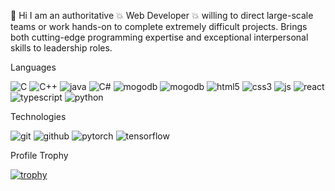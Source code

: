  👋 Hi
  I am an authoritative 💥 Web Developer 💥 willing to direct large-scale teams or work hands-on to complete extremely difficult projects. 
  Brings both cutting-edge programming expertise and exceptional interpersonal skills to leadership roles.

Languages

![C](https://github.com/MitsuiMinoru/MitsuiMinoru/assets/149992522/b9372b14-1782-4cf6-81ac-983f778bc8e0)
![C++](https://github.com/MitsuiMinoru/MitsuiMinoru/assets/149992522/350ef3ee-d476-4c89-9530-e773fa4c7e36)
![java](https://github.com/MitsuiMinoru/MitsuiMinoru/assets/149992522/adffa833-0012-4cf3-9e53-53653ba9f1d2)
![C#](https://github.com/MitsuiMinoru/MitsuiMinoru/assets/149992522/5eb25046-e2c7-494e-944d-e3df52ffd1ac)
![mogodb](https://github.com/MitsuiMinoru/MitsuiMinoru/assets/149992522/87f2fc46-52c6-4ac3-ba5d-5e9af0317676)
![mogodb](https://github.com/MitsuiMinoru/MitsuiMinoru/assets/149992522/58685ea7-c509-47b2-a7c8-c7eba7c19b6b)
![html5](https://github.com/MitsuiMinoru/MitsuiMinoru/assets/149992522/9964e741-73b5-48b1-a2d4-67eefb8b6d77)
![css3](https://github.com/MitsuiMinoru/MitsuiMinoru/assets/149992522/613e652b-2f02-4ccd-a7c9-c54dcec5132e)
![js](https://github.com/MitsuiMinoru/MitsuiMinoru/assets/149992522/249f66c4-41c1-451a-8894-3c8ed273393a)
![react](https://github.com/MitsuiMinoru/MitsuiMinoru/assets/149992522/2c57d513-f35a-43e3-93c9-210658d99aff)
![typescript](https://github.com/MitsuiMinoru/MitsuiMinoru/assets/149992522/3ba43ed3-aa60-4d8d-b978-e33f893c68fb)
![python](https://github.com/MitsuiMinoru/MitsuiMinoru/assets/149992522/059dccee-38ae-4e54-9a47-282e6bd2d84a)

Technologies

![git](https://github.com/MitsuiMinoru/MitsuiMinoru/assets/149992522/7c5a032b-7897-41ab-8d55-da73494c418b)
![github](https://github.com/MitsuiMinoru/MitsuiMinoru/assets/149992522/ad8c1dc6-5be1-4488-bf45-d6f736cbdaaa)
![pytorch](https://github.com/MitsuiMinoru/MitsuiMinoru/assets/149992522/a4e50b9e-8252-4c0f-a593-20eeecdd9dab)
![tensorflow](https://github.com/MitsuiMinoru/MitsuiMinoru/assets/149992522/7241a279-351c-4405-85eb-07a2fcd13f42)

Profile Trophy

[![trophy](https://github-profile-trophy.vercel.app/?username=ryo-ma)](https://github.com/ryo-ma/github-profile-trophy)
<!---
MitsuiMinoru/MitsuiMinoru is a ✨ special ✨ repository because its `README.md` (this file) appears on your GitHub profile.
You can click the Preview link to take a look at your changes.
--->
